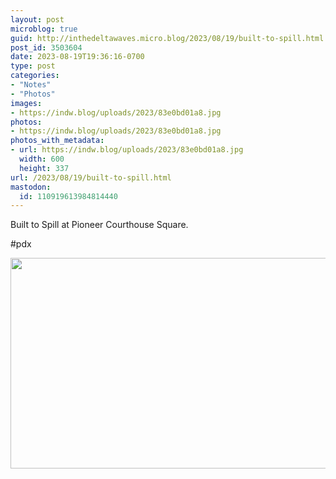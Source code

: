 ```yaml
---
layout: post
microblog: true
guid: http://inthedeltawaves.micro.blog/2023/08/19/built-to-spill.html
post_id: 3503604
date: 2023-08-19T19:36:16-0700
type: post
categories:
- "Notes"
- "Photos"
images:
- https://indw.blog/uploads/2023/83e0bd01a8.jpg
photos:
- https://indw.blog/uploads/2023/83e0bd01a8.jpg
photos_with_metadata:
- url: https://indw.blog/uploads/2023/83e0bd01a8.jpg
  width: 600
  height: 337
url: /2023/08/19/built-to-spill.html
mastodon:
  id: 110919613984814440
---
```

Built to Spill at Pioneer Courthouse Square.

#pdx 

<img src="uploads/2023/83e0bd01a8.jpg" width="600" height="337" alt="">
